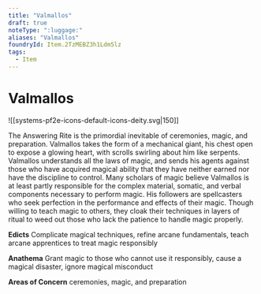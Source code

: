 ```yaml
---
title: "Valmallos"
draft: true
noteType: ":luggage:"
aliases: "Valmallos"
foundryId: Item.2TzMEBZ3h1Ldm5lz
tags:
  - Item
---
```


# Valmallos
![[systems-pf2e-icons-default-icons-deity.svg|150]]

The Answering Rite is the primordial inevitable of ceremonies, magic, and preparation. Valmallos takes the form of a mechanical giant, his chest open to expose a glowing heart, with scrolls swirling about him like serpents. Valmallos understands all the laws of magic, and sends his agents against those who have acquired magical ability that they have neither earned nor have the discipline to control. Many scholars of magic believe Valmallos is at least partly responsible for the complex material, somatic, and verbal components necessary to perform magic. His followers are spellcasters who seek perfection in the performance and effects of their magic. Though willing to teach magic to others, they cloak their techniques in layers of ritual to weed out those who lack the patience to handle magic properly.

**Edicts** Complicate magical techniques, refine arcane fundamentals, teach arcane apprentices to treat magic responsibly

**Anathema** Grant magic to those who cannot use it responsibly, cause a magical disaster, ignore magical misconduct

**Areas of Concern** ceremonies, magic, and preparation
